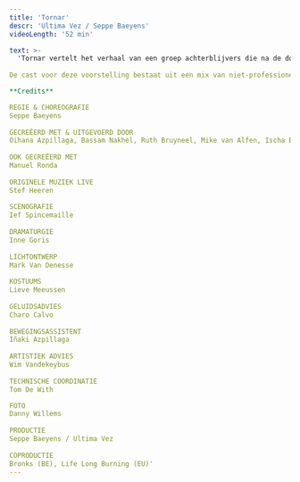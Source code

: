 ```yaml
---
title: 'Tornar'
descr: 'Ultima Vez / Seppe Baeyens'
videoLength: '52 min'

text: >-
  'Tornar vertelt het verhaal van een groep achterblijvers die na de doortocht van een tornado opnieuw een gemeenschap tracht op te bouwen. Choreograaf / danser Seppe Baeyens (Ultima Vez) neemt de afbrokkelende solidariteit tussen generaties als uitgangspunt voor zijn eerste grootschalige dansvoorstelling.    
  
De cast voor deze voorstelling bestaat uit een mix van niet-professionele en professionele dansers van verschillende leeftijden. Op scène staan vier kinderen, twee jongeren, drie dansers, een 91-jarige man en een muzikant.

**Credits**

REGIE & CHOREOGRAFIE  
Seppe Baeyens  
  
GECREËERD MET & UITGEVOERD DOOR  
Oihana Azpillaga, Bassam Nakhel, Ruth Bruyneel, Mike van Alfen, Ischa Beernaert, Leon Gyselynck, Chisom Onyebueke Chinaedu, Leonie Van Begin, Emile Van Puymbroeck, Beniamin Boar  
  
OOK GECREËERD MET  
Manuel Ronda  
  
ORIGINELE MUZIEK LIVE  
Stef Heeren  
  
SCENOGRAFIE  
Ief Spincemaille  
  
DRAMATURGIE  
Inne Goris  
  
LICHTONTWERP  
Mark Van Denesse  
  
KOSTUUMS  
Lieve Meeussen  
  
GELUIDSADVIES  
Charo Calvo  
  
BEWEGINGSASSISTENT  
Iñaki Azpillaga  
  
ARTISTIEK ADVIES  
Wim Vandekeybus  
  
TECHNISCHE COORDINATIE  
Tom De With

FOTO  
Danny Willems  
  
PRODUCTIE  
Seppe Baeyens / Ultima Vez  
  
COPRODUCTIE  
Bronks (BE), Life Long Burning (EU)'
---
```

